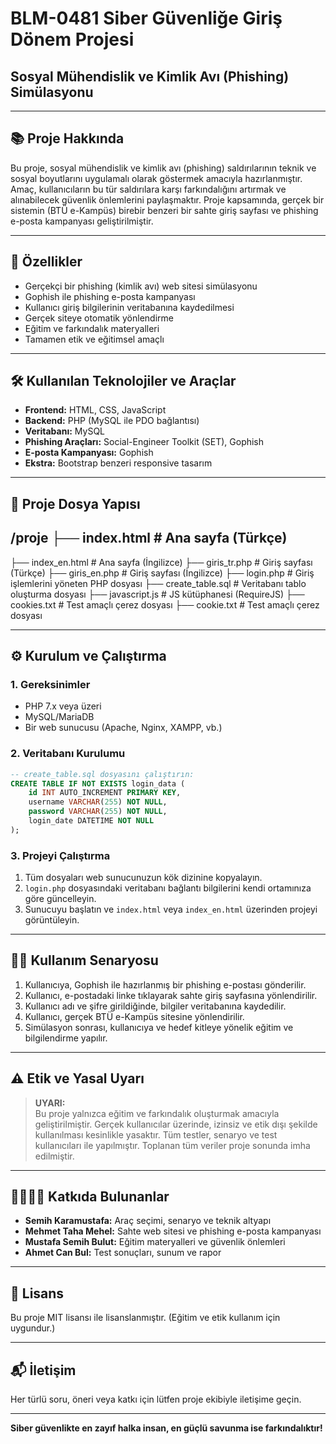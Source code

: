 # BLM-0481 Siber Güvenliğe Giriş Dönem Projesi

## Sosyal Mühendislik ve Kimlik Avı (Phishing) Simülasyonu

---

## 📚 Proje Hakkında

Bu proje, sosyal mühendislik ve kimlik avı (phishing) saldırılarının teknik ve sosyal boyutlarını uygulamalı olarak göstermek amacıyla hazırlanmıştır. Amaç, kullanıcıların bu tür saldırılara karşı farkındalığını artırmak ve alınabilecek güvenlik önlemlerini paylaşmaktır. Proje kapsamında, gerçek bir sistemin (BTÜ e-Kampüs) birebir benzeri bir sahte giriş sayfası ve phishing e-posta kampanyası geliştirilmiştir.

---

## 🚀 Özellikler

- Gerçekçi bir phishing (kimlik avı) web sitesi simülasyonu
- Gophish ile phishing e-posta kampanyası
- Kullanıcı giriş bilgilerinin veritabanına kaydedilmesi
- Gerçek siteye otomatik yönlendirme
- Eğitim ve farkındalık materyalleri
- Tamamen etik ve eğitimsel amaçlı

---

## 🛠️ Kullanılan Teknolojiler ve Araçlar

- **Frontend:** HTML, CSS, JavaScript
- **Backend:** PHP (MySQL ile PDO bağlantısı)
- **Veritabanı:** MySQL
- **Phishing Araçları:** Social-Engineer Toolkit (SET), Gophish
- **E-posta Kampanyası:** Gophish
- **Ekstra:** Bootstrap benzeri responsive tasarım

---

## 📂 Proje Dosya Yapısı
/proje
├── index.html # Ana sayfa (Türkçe)
---
├── index_en.html # Ana sayfa (İngilizce)
├── giris_tr.php # Giriş sayfası (Türkçe)
├── giris_en.php # Giriş sayfası (İngilizce)
├── login.php # Giriş işlemlerini yöneten PHP dosyası
├── create_table.sql # Veritabanı tablo oluşturma dosyası
├── javascript.js # JS kütüphanesi (RequireJS)
├── cookies.txt # Test amaçlı çerez dosyası
├── cookie.txt # Test amaçlı çerez dosyası



---

## ⚙️ Kurulum ve Çalıştırma

### 1. Gereksinimler

- PHP 7.x veya üzeri
- MySQL/MariaDB
- Bir web sunucusu (Apache, Nginx, XAMPP, vb.)

### 2. Veritabanı Kurulumu

```sql
-- create_table.sql dosyasını çalıştırın:
CREATE TABLE IF NOT EXISTS login_data (
    id INT AUTO_INCREMENT PRIMARY KEY,
    username VARCHAR(255) NOT NULL,
    password VARCHAR(255) NOT NULL,
    login_date DATETIME NOT NULL
);
```

### 3. Projeyi Çalıştırma

1. Tüm dosyaları web sunucunuzun kök dizinine kopyalayın.
2. `login.php` dosyasındaki veritabanı bağlantı bilgilerini kendi ortamınıza göre güncelleyin.
3. Sunucuyu başlatın ve `index.html` veya `index_en.html` üzerinden projeyi görüntüleyin.

---

## 🧑‍💻 Kullanım Senaryosu

1. Kullanıcıya, Gophish ile hazırlanmış bir phishing e-postası gönderilir.
2. Kullanıcı, e-postadaki linke tıklayarak sahte giriş sayfasına yönlendirilir.
3. Kullanıcı adı ve şifre girildiğinde, bilgiler veritabanına kaydedilir.
4. Kullanıcı, gerçek BTÜ e-Kampüs sitesine yönlendirilir.
5. Simülasyon sonrası, kullanıcıya ve hedef kitleye yönelik eğitim ve bilgilendirme yapılır.

---

## ⚠️ Etik ve Yasal Uyarı

> **UYARI:**  
> Bu proje yalnızca eğitim ve farkındalık oluşturmak amacıyla geliştirilmiştir. Gerçek kullanıcılar üzerinde, izinsiz ve etik dışı şekilde kullanılması kesinlikle yasaktır. Tüm testler, senaryo ve test kullanıcıları ile yapılmıştır. Toplanan tüm veriler proje sonunda imha edilmiştir.

---

## 👨‍👩‍👧‍👦 Katkıda Bulunanlar

- **Semih Karamustafa:** Araç seçimi, senaryo ve teknik altyapı
- **Mehmet Taha Mehel:** Sahte web sitesi ve phishing e-posta kampanyası
- **Mustafa Semih Bulut:** Eğitim materyalleri ve güvenlik önlemleri
- **Ahmet Can Bul:** Test sonuçları, sunum ve rapor

---

## 📢 Lisans

Bu proje MIT lisansı ile lisanslanmıştır. (Eğitim ve etik kullanım için uygundur.)

---

## 📬 İletişim

Her türlü soru, öneri veya katkı için lütfen proje ekibiyle iletişime geçin.

---

**Siber güvenlikte en zayıf halka insan, en güçlü savunma ise farkındalıktır!**
